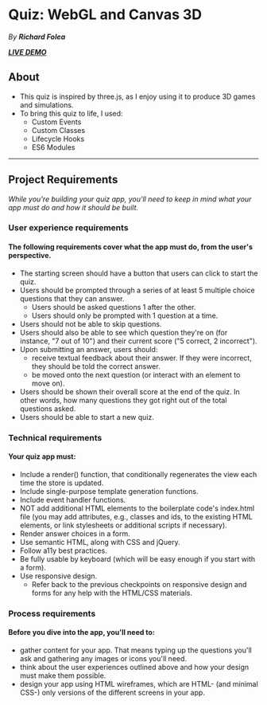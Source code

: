 # Quiz: WebGL and Canvas 3D  
*By ***Richard Folea****  
  
***[LIVE DEMO](https://aelof3.github.io/ei-quiz-app/)***  
  
## About
- This quiz is inspired by three.js, as I enjoy using it to produce 3D games and simulations.  
- To bring this quiz to life, I used:
  - Custom Events
  - Custom Classes
  - Lifecycle Hooks
  - ES6 Modules
  
---
  
## Project Requirements  
*While you're building your quiz app, you'll need to keep in mind what your app must do and how it should be built.*  
  
### User experience requirements  
#### The following requirements cover what the app must do, from the user's perspective.  
  
- The starting screen should have a button that users can click to start the quiz.  
- Users should be prompted through a series of at least 5 multiple choice questions that they can answer.  
  - Users should be asked questions 1 after the other.  
  - Users should only be prompted with 1 question at a time.  
- Users should not be able to skip questions.  
- Users should also be able to see which question they're on (for instance, "7 out of 10") and their current score ("5 correct, 2 incorrect").  
- Upon submitting an answer, users should:  
  - receive textual feedback about their answer. If they were incorrect, they should be told the correct answer.  
  - be moved onto the next question (or interact with an element to move on).  
- Users should be shown their overall score at the end of the quiz. In other words, how many questions they got right out of the total questions asked.  
- Users should be able to start a new quiz.  

### Technical requirements  
#### Your quiz app must:  
- Include a render() function, that conditionally regenerates the view each time the store is updated.  
- Include single-purpose template generation functions.  
- Include event handler functions.  
- NOT add additional HTML elements to the boilerplate code's index.html file (you may add attributes, e.g., classes and ids, to the existing HTML elements, or link stylesheets or additional scripts if necessary).  
- Render answer choices in a form.  
- Use semantic HTML, along with CSS and jQuery.  
- Follow a11y best practices.  
- Be fully usable by keyboard (which will be easy enough if you start with a form).  
- Use responsive design.  
  - Refer back to the previous checkpoints on responsive design and forms for any help with the HTML/CSS materials.  
  
### Process requirements  
#### Before you dive into the app, you'll need to:  
  
- gather content for your app. That means typing up the questions you'll ask and gathering any images or icons you'll need.  
- think about the user experiences outlined above and how your design must make them possible.  
- design your app using HTML wireframes, which are HTML- (and minimal CSS-) only versions of the different screens in your app.  